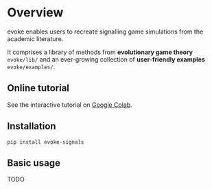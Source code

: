 # Overview

evoke enables users to recreate signalling game simulations from the academic literature.

It comprises a library of methods from **evolutionary game theory** `evoke/lib/` and an ever-growing collection of **user-friendly examples** `evoke/examples/`.

## Online tutorial

See the interactive tutorial on [Google Colab](https://colab.research.google.com/drive/1AwUCP05lpITAP7_EZD7loGv3unhnwvhM#forceEdit=true&sandboxMode=true).

## Installation

`pip install evoke-signals`

## Basic usage

TODO
